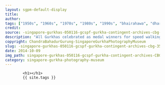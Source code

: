 ```yaml
---
layout: sgpm-default-display
title: 
author: 
tags: ["1950s", "1960s", "1970s", "1980s", "1990s", "bhairahawa", "dharan", "gurkhas", "kathmandu", "nepal", "pokhara", "singapore", "singapore gurkha archive", "singapore gurkha old photographs", "singapore gurkha photography museum", "singapore gurkhas"]
credit: 
source: -singapore-gurkhas-050116-gcspf-gurkha-contingent-archives-cbg-35
description: "All Gurkhas celebrated as medal winners for speed walking."
copyright: ChandraBahadurGurung-SingaporeGurkhaPhotographyMuseum
slug: -singapore-gurkhas-050116-gcspf-gurkha-contingent-archives-cbg-35
date: 2014-10-09
img_path: singapore-gurkhas-050116-gcspf-gurkha-contingent-archives-CBG-35.jpg
category: singapore-gurkha-photography-museum
---
```

	 		

	 		<h1></h1>
	 		{{ site.tags }}
	 		
